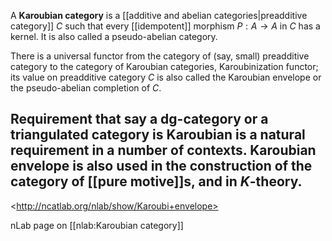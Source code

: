 A __Karoubian category__ is a [[additive and abelian categories|preadditive category]] $C$ such that every [[idempotent]] morphism $P : A\to A$ in $C$ has a kernel. It is also called a pseudo-abelian category.

There is a universal functor from the category of (say, small) preadditive category to the category of Karoubian categories, Karoubinization functor; its value on preadditive category $C$ is also called the Karoubian envelope or the pseudo-abelian completion of $C$. 

Requirement that say a dg-category or a triangulated category is Karoubian is a natural requirement in a number of contexts. Karoubian envelope is also used in the construction of the category of [[pure motive]]s, and in $K$-theory. 
---
&lt;http://ncatlab.org/nlab/show/Karoubi+envelope>

nLab page on [[nlab:Karoubian category]]
